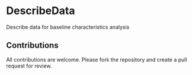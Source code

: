 # DescribeData
Describe data for baseline characteristics analysis

## Contributions
All contributions are welcome. Please fork the repository and create a pull request for review.
